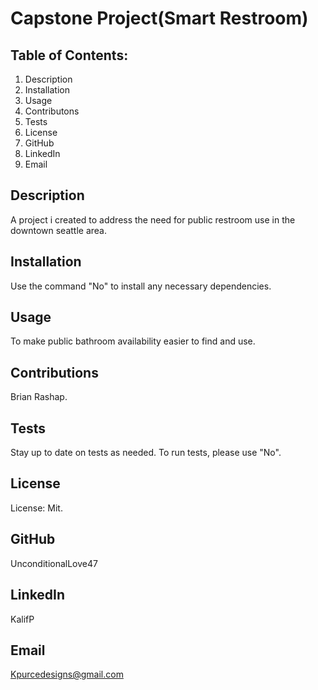 # Capstone Project(Smart Restroom)
## Table of Contents:
1. Description
2. Installation
3. Usage
4. Contributons
5. Tests
6. License
7. GitHub
8. LinkedIn
9. Email
## Description
A project i created to address the need for public restroom use in the downtown seattle area.
## Installation
Use the command "No" to install any necessary dependencies.
## Usage
To make public bathroom availability easier to find and use.
## Contributions
Brian Rashap.
## Tests
Stay up to date on tests as needed. To run tests, please use "No".
## License
License: Mit.
## GitHub
UnconditionalLove47
## LinkedIn
KalifP
## Email
Kpurcedesigns@gmail.com
       
